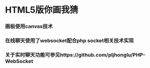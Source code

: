 HTML5版你画我猜
=============================

###  画板使用canvas技术
###  在线聊天使用了websocket配合php socket相关技术实现
###  关于实时聊天功能可参见https://github.com/pljhonglu/PHP-WebSocket

